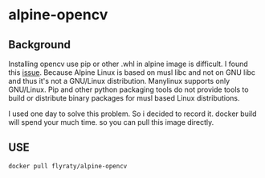 # alpine-opencv

## Background
  Installing opencv use pip or other .whl in alpine image is difficult. I found  this [issue](https://github.com/skvark/opencv-python/issues/75). Because Alpine Linux is based on musl libc and not on GNU libc and thus it's not a GNU/Linux distribution. Manylinux supports only GNU/Linux. Pip and other python packaging tools do not provide tools to build or distribute binary packages for musl based Linux distributions.  
    
  I used one day to solve this problem. So i decided to record it. docker build will spend your much time. so you can pull this image directly.
  
## USE

``
docker pull flyraty/alpine-opencv
``

